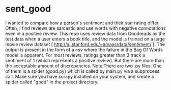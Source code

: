 # sent_good
I wanted to compare how a person's sentiment and their star rating differ. Often, I find reviews are sarcastic and use words with negative connotations even in a positive review. This repo uses review data from Goodreads as the test data when a user enters a book title, and the model is trained on a large movie review dataset [ http://ai.stanford.edu/~amaas/data/sentiment/ ]. 
The output is present in the form of a csv where the failure in the Bag Of Words model is apparent. For most reviews, ratings greater than 3 track a sentiment of 1 (which represents a positive review). But there are more than the acceptable amount of discrepancies. 
Note:There are two .py files. One of them is a spider (good.py) which is called by main.py via a subprocess call. Make sure you have scrapy installed on your system, and create a spider called "good" in the project directory. 
